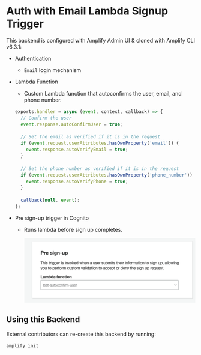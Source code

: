 # Auth with Email Lambda Signup Trigger

This backend is configured with Amplify Admin UI & cloned with Amplify CLI v6.3.1:

- Authentication

  - `Email` login mechanism

- Lambda Function

  - Custom Lambda function that autoconfirms the user, email, and phone number.

  ```js
  exports.handler = async (event, context, callback) => {
    // Confirm the user
    event.response.autoConfirmUser = true;

    // Set the email as verified if it is in the request
    if (event.request.userAttributes.hasOwnProperty('email')) {
      event.response.autoVerifyEmail = true;
    }

    // Set the phone number as verified if it is in the request
    if (event.request.userAttributes.hasOwnProperty('phone_number')) {
      event.response.autoVerifyPhone = true;
    }

    callback(null, event);
  };
  ```

- Pre sign-up trigger in Cognito

  - Runs lambda before sign up completes.

    ![](screenshot.1.png)

## Using this Backend

External contributors can re-create this backend by running:

```shell
amplify init
```
